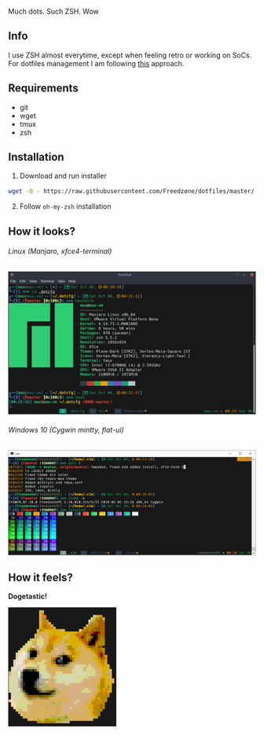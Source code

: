 Much dots. Such ZSH. Wow

## Info
I use ZSH almost everytime, except when feeling retro or working on SoCs.
For dotfiles management I am following [this][dotsmng] approach.

[dotsmng]: https://developer.atlassian.com/blog/2016/02/best-way-to-store-dotfiles-git-bare-repo/

## Requirements
- git
- wget
- tmux
- zsh

## Installation
1. Download and run installer
```sh
wget -O - https://raw.githubusercontent.com/Freedzone/dotfiles/master/.dotfiles/install.sh | bash
```
2. Follow `oh-my-zsh` installation

## How it looks?
###### Linux (Manjaro, xfce4-terminal)
![Linux demo][pic-nix]

###### Windows 10 (Cygwin mintty, flat-ui)
![Windows demo][pic-win]

[pic-nix]: https://raw.githubusercontent.com/Freedzone/i/master/dotfiles/nix.png
[pic-win]: https://raw.githubusercontent.com/Freedzone/i/master/dotfiles/win.png

## How it feels?
**Dogetastic!**

![Dogelicious][doge]

[doge]: https://raw.githubusercontent.com/Freedzone/i/master/dotfiles/dogetastic.png
